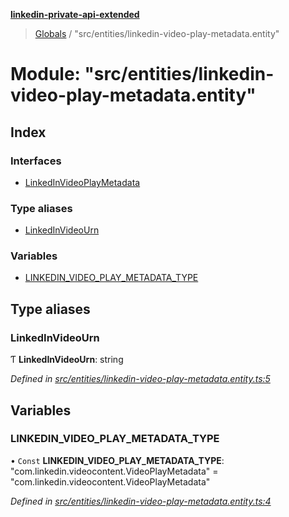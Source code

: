 **[linkedin-private-api-extended](../README.md)**

> [Globals](../globals.md) / "src/entities/linkedin-video-play-metadata.entity"

# Module: "src/entities/linkedin-video-play-metadata.entity"

## Index

### Interfaces

* [LinkedInVideoPlayMetadata](../interfaces/_src_entities_linkedin_video_play_metadata_entity_.linkedinvideoplaymetadata.md)

### Type aliases

* [LinkedInVideoUrn](_src_entities_linkedin_video_play_metadata_entity_.md#linkedinvideourn)

### Variables

* [LINKEDIN\_VIDEO\_PLAY\_METADATA\_TYPE](_src_entities_linkedin_video_play_metadata_entity_.md#linkedin_video_play_metadata_type)

## Type aliases

### LinkedInVideoUrn

Ƭ  **LinkedInVideoUrn**: string

*Defined in [src/entities/linkedin-video-play-metadata.entity.ts:5](https://github.com/khanhtranngoccva/linkedin-private-api/blob/0b23a8c/src/entities/linkedin-video-play-metadata.entity.ts#L5)*

## Variables

### LINKEDIN\_VIDEO\_PLAY\_METADATA\_TYPE

• `Const` **LINKEDIN\_VIDEO\_PLAY\_METADATA\_TYPE**: \"com.linkedin.videocontent.VideoPlayMetadata\" = "com.linkedin.videocontent.VideoPlayMetadata"

*Defined in [src/entities/linkedin-video-play-metadata.entity.ts:4](https://github.com/khanhtranngoccva/linkedin-private-api/blob/0b23a8c/src/entities/linkedin-video-play-metadata.entity.ts#L4)*
